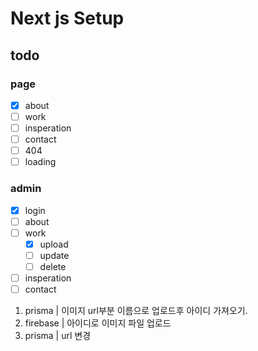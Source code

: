 # Next js Setup

## todo

### page

- [x] about
- [ ] work
- [ ] insperation
- [ ] contact
- [ ] 404
- [ ] loading

### admin

- [x] login
- [ ] about
- [ ] work
  - [x] upload
  - [ ] update
  - [ ] delete
- [ ] insperation
- [ ] contact

1. prisma | 이미지 url부분 이름으로 업로드후 아이디 가져오기.
2. firebase | 아이디로 이미지 파일 업로드
3. prisma | url 변경
